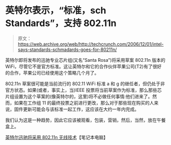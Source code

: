 # 英特尔表示，“标准，sch Standards”，支持 802.11n 

> 原文：<https://web.archive.org/web/http://techcrunch.com/2006/12/01/intel-says-standards-schmadards-goes-for-80211n/>

英特尔即将发布的迅驰专业芯片组(又名“Santa Rosa”)将采用草案 802.11n 版本的 WiFi，尽管它不是官方标准。这让英特尔和它的合作伙伴苹果公司(T2)有了很好的合作，苹果公司已经使用这个策略几个月了。

802.11n 草案很可能是当前流行的 802.11 WiFi 标准 a 和 g 的继任者，但仍处于非官方状态。如果(或者，事实上，当)IEEE 投票将当前草案作为标准，那么那些芯片组设置为这个草案的(像英特尔的，这里)将不必做任何事情:他们进来了。然而，如果在工作组 11 的最终投票之前进行更改，那么对于那些现在购买的人来说，固件更新可能会与该标准一起工作，这应该在大约一年内完成。

我们认为这是一种趋势，因此它应该被观看，包装，营销，然后，当然，放在午餐盒上。

[英特尔迅驰将采用 802.11n 无线技术](https://web.archive.org/web/20151001124704/http://laptoping.com/intel-centrino-80211n.html)【笔记本电脑】